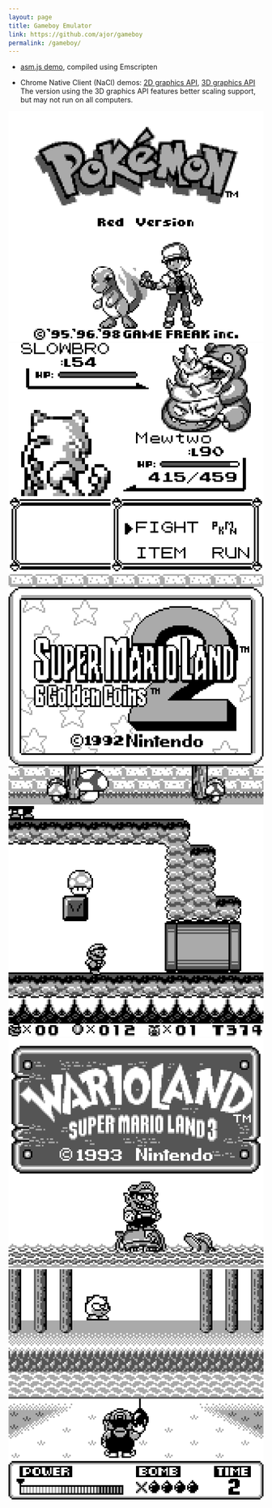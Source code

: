 ```yaml
---
layout: page
title: Gameboy Emulator
link: https://github.com/ajor/gameboy
permalink: /gameboy/
---
```


- [asm.js demo](asmjs), compiled using Emscripten

- Chrome Native Client (NaCl) demos: [2D graphics API](nacl2), [3D graphics API](nacl3)
The version using the 3D graphics API features better scaling support, but may not run on all computers.

![Gameboy screenshot](/images/gameboy/pokemonred_title.png)
![Gameboy screenshot](/images/gameboy/pokemonred_battle.png)
![Gameboy screenshot](/images/gameboy/supermario2_title.png)
![Gameboy screenshot](/images/gameboy/supermario2_ants.png)
![Gameboy screenshot](/images/gameboy/wario_title.png)
![Gameboy screenshot](/images/gameboy/wario_minigame.png)
